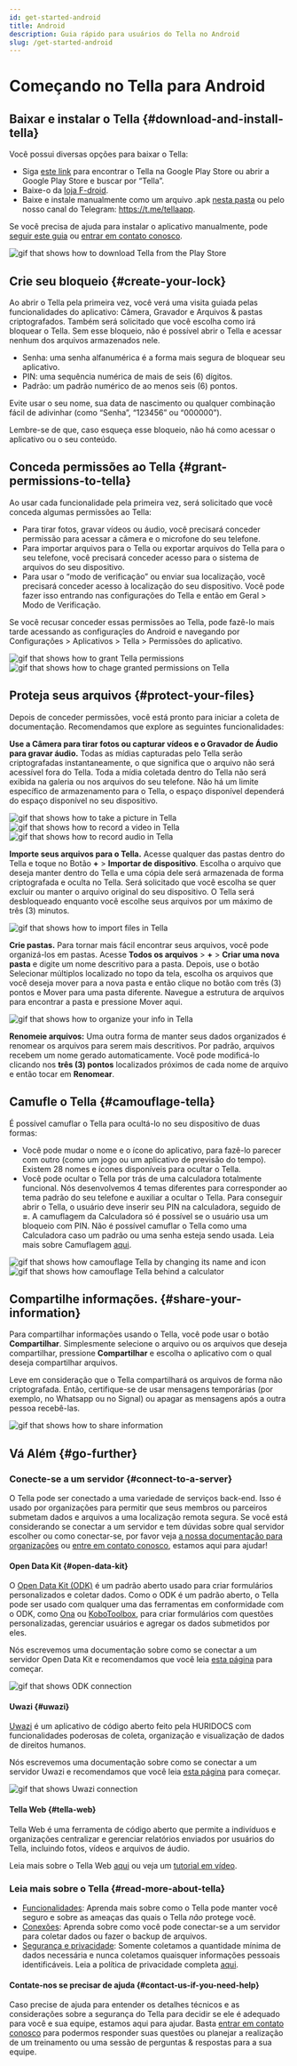 ```yaml
---
id: get-started-android
title: Android
description: Guia rápido para usuários do Tella no Android
slug: /get-started-android
---
```


# Começando no Tella para Android

## Baixar e instalar o Tella {#download-and-install-tella}

Você possui diversas opções para baixar o Tella:
- Siga [este link](https://play.google.com/store/apps/details?id=org.hzontal.tella&hl=en&gl=US&pli=1) para encontrar o Tella na Google Play Store ou abrir a Google Play Store e buscar por “Tella”.
- Baixe-o da [loja F-droid](https://f-droid.org/en/packages/org.hzontal.tellaFOSS/).
- Baixe e instale manualmente como um arquivo .apk [nesta pasta](https://web.tresorit.com/l/JgMjK#FV9IoIZdDxwAUPqtupJzsQ) ou pelo nosso canal do Telegram: https://t.me/tellaapp.

Se você precisa de ajuda para instalar o aplicativo manualmente, pode [seguir este guia](/video-tutorials#manual-installation-of-tella) ou [entrar em contato conosco](/contact-us).

<div class="gifs">
    <img src="./img/getting-started/android/find-tella.gif" alt="gif that shows how to download Tella from the Play Store" title="find and download gif" />
</div>



## Crie seu bloqueio {#create-your-lock}

Ao abrir o Tella pela primeira vez, você verá uma visita guiada pelas funcionalidades do aplicativo: Câmera, Gravador e Arquivos & pastas criptografados. Também será solicitado que você escolha como irá bloquear o Tella. Sem esse bloqueio, não é possível abrir o Tella e acessar nenhum dos arquivos armazenados nele.
- Senha: uma senha alfanumérica é a forma mais segura de bloquear seu aplicativo.
- PIN: uma sequência numérica de mais de seis (6) dígitos.
- Padrão: um padrão numérico de ao menos seis (6) pontos.

Evite usar o seu nome, sua data de nascimento ou qualquer combinação fácil de adivinhar (como “Senha”, “123456” ou “000000”).

Lembre-se de que, caso esqueça esse bloqueio, não há como acessar o aplicativo ou o seu conteúdo.





## Conceda permissões ao Tella {#grant-permissions-to-tella}
Ao usar cada funcionalidade pela primeira vez, será solicitado que você conceda algumas permissões ao Tella:
- Para tirar fotos, gravar vídeos ou áudio, você precisará conceder permissão para acessar a câmera e o microfone do seu telefone.
- Para importar arquivos para o Tella ou exportar arquivos do Tella para o seu telefone, você precisará conceder acesso para o sistema de arquivos do seu dispositivo.
- Para usar o “modo de verificação” ou enviar sua localização, você precisará conceder acesso à localização do seu dispositivo. Você pode fazer isso entrando nas configurações do Tella e então em Geral > Modo de Verificação.

Se você recusar conceder essas permissões ao Tella, pode fazê-lo mais tarde acessando as configuraçĩes do Android e navegando por Configurações > Aplicativos > Tella > Permissões do aplicativo.

<div class="gifs">
    <img src="./img/getting-started/android/permissions.gif" alt="gif that shows how to grant Tella permissions" title="grating permission gif" />
    <img src="./img/getting-started/android/permissions-change.gif" alt="gif that shows how to chage granted permissions on Tella" title="change the granted permission" />
</div>



## Proteja seus arquivos {#protect-your-files}
Depois de conceder permissões, você está pronto para iniciar a coleta de documentação. Recomendamos que explore as seguintes funcionalidades:

**Use a Câmera para tirar fotos ou capturar vídeos e o Gravador de Áudio para gravar áudio.** Todas as mídias capturadas pelo Tella serão criptografadas instantaneamente, o que significa que o arquivo não será acessível fora do Tella. Toda a mídia coletada dentro do Tella não será exibida na galeria ou nos arquivos do seu telefone. Não há um limite específico de armazenamento para o Tella, o espaço disponível dependerá do espaço disponível no seu dispositivo.

<div class="gifs">
  <img src="./img/getting-started/android/picture.gif" alt="gif that shows how to take a picture in Tella" title="take a picture in Tella" />
  <img src="./img/getting-started/android/video.gif" alt="gif that shows how to record a video in Tella" title="video recording in Tella" />
  <img src="./img/getting-started/android/audio.gif" alt="gif that shows how to record audio in Tella" title="audio recording in Tella" />
</div>



**Importe seus arquivos para o Tella.** Acesse qualquer das pastas dentro do Tella e toque no Botão **+** > **Importar de dispositivo**. Escolha o arquivo que deseja manter dentro do Tella e uma cópia dele será armazenada de forma criptografada e oculta no Tella. Será solicitado que você escolha se quer excluir ou manter o arquivo original do seu dispositivo. O Tella será desbloqueado enquanto você escolhe seus arquivos por um máximo de três (3) minutos.

<div class="gifs">
    <img src="./img/getting-started/android/import.gif" alt="gif that shows how to import files in Tella" title="import files in Tella" />
</div>



**Crie pastas.** Para tornar mais fácil encontrar seus arquivos, você pode organizá-los em pastas. Acesse **Todos os arquivos** > **+** > **Criar uma nova pasta** e digite um nome descritivo para a pasta. Depois, use o botão Selecionar múltiplos localizado no topo da tela, escolha os arquivos que você deseja mover para a nova pasta e então clique no botão com três (3) pontos e Mover para uma pasta diferente. Navegue a estrutura de arquivos para encontrar a pasta e pressione Mover aqui.

<div class="gifs">
    <img src="./img/getting-started/android/folders-rename.gif" alt="gif that shows how to organize your info in Tella" title="organize files in Tella" />
</div>

**Renomeie arquivos:** Uma outra forma de manter seus dados organizados é renomear os arquivos para serem mais descritivos. Por padrão, arquivos recebem um nome gerado automaticamente. Você pode modificá-lo clicando nos **três (3) pontos** localizados próximos de cada nome de arquivo e então tocar em **Renomear**.




## Camufle o Tella {#camouflage-tella}
É possível camuflar o Tella para ocultá-lo no seu dispositivo de duas formas:
- Você pode mudar o nome e o ícone do aplicativo, para fazê-lo parecer com outro (como um jogo ou um aplicativo de previsão do tempo). Existem 28 nomes e ícones disponíveis para ocultar o Tella.
- Você pode ocultar o Tella por trás de uma calculadora totalmente funcional. Nós desenvolvemos 4 temas diferentes para corresponder ao tema padrão do seu telefone e auxiliar a ocultar o Tella. Para conseguir abrir o Tella, o usuário deve inserir seu PIN na calculadora, seguido de **=**. A camuflagem da Calculadora só é possível se o usuário usa um bloqueio com PIN. Não é possível camuflar o Tella como uma Calculadora caso um padrão ou uma senha esteja sendo usada.
Leia mais sobre Camuflagem [aqui](/features#camouflage).

<div class="gifs">
    <img src="./img/getting-started/android/camouflage-icon.gif" alt="gif that shows how camouflage Tella by changing its name and icon" title="camouflage Tella changing its icon" />
    <img src="./img/getting-started/android/camouflage-calc.gif" alt="gif that shows how camouflage Tella behind a calculator" title="camouflage Tella with a calculator" />
</div>



## Compartilhe informações. {#share-your-information}
Para compartilhar informações usando o Tella, você pode usar o botão **Compartilhar**. Simplesmente selecione o arquivo ou os arquivos que deseja compartilhar, pressione **Compartilhar** e escolha o aplicativo com o qual deseja compartilhar arquivos.

Leve em consideração que o Tella compartilhará os arquivos de forma não criptografada. Então, certifique-se de usar mensagens temporárias (por exemplo, no Whatsapp ou no Signal) ou apagar as mensagens após a outra pessoa recebê-las.

<div class="gifs">
    <img src="./img/getting-started/android/share.gif" alt="gif that shows how to share information" title="share information with third party apps" />
</div>



## Vá Além {#go-further}
### Conecte-se a um servidor {#connect-to-a-server}
O Tella pode ser conectado a uma variedade de serviços back-end. Isso é usado por organizações para permitir que seus membros ou parceiros submetam dados e arquivos a uma localização remota segura. Se você está considerando se conectar a um servidor e tem dúvidas sobre qual servidor escolher ou como conectar-se, por favor veja [a nossa documentação para organizações](/for-organizations) ou [entre em contato conosco](/contact-us), estamos aqui para ajudar!



#### Open Data Kit {#open-data-kit}

O [Open Data Kit (ODK)](https://getodk.org/) é um padrão aberto usado para criar formulários personalizados e coletar dados. Como o ODK é um padrão aberto, o Tella pode ser usado com qualquer uma das ferramentas em conformidade com o ODK, como [Ona](https://ona.io/home/) ou [KoboToolbox](https://www.kobotoolbox.org/), para criar formulários com questões personalizadas, gerenciar usuários e agregar os dados submetidos por eles.

Nós escrevemos uma documentação sobre como se conectar a um servidor Open Data Kit e recomendamos que você leia [esta página](/odk) para começar.


<div class="gifs">
    <img src="./img/getting-started/android/kobo.gif" alt="gif that shows ODK connection" title="ODK connection" />
</div>

#### Uwazi {#uwazi}
[Uwazi](https://uwazi.io/) é um aplicativo de código aberto feito pela HURIDOCS com funcionalidades poderosas de coleta, organização e visualização de dados de direitos humanos.

Nós escrevemos uma documentação sobre como se conectar a um servidor Uwazi e recomendamos que você leia [esta página](/uwazi) para começar.

<div class="gifs">
    <img src="./img/getting-started/android/uwazi.gif" alt="gif that shows Uwazi connection" title="Uwazi connection" />
</div>

#### Tella Web {#tella-web}
Tella Web é uma ferramenta de código aberto que permite a indivíduos e organizações centralizar e gerenciar relatórios enviados por usuários do Tella, incluindo fotos, vídeos e arquivos de áudio.

Leia mais sobre o Tella Web [aqui](/tella-web) ou veja um [tutorial em vídeo](/video-tutorials#tella-web).



### Leia mais sobre o Tella {#read-more-about-tella}
- [Funcionalidades](/features): Aprenda mais sobre como o Tella pode manter você seguro e sobre as ameaças das quais o Tella _não_ protege você.
- [Conexões](/for-organizations): Aprenda sobre como você pode conectar-se a um servidor para coletar dados ou fazer o backup de arquivos.
- [Segurança e privacidade](/security-and-privacy): Somente coletamos a quantidade mínima de dados necessária e nunca coletamos quaisquer informações pessoais identificáveis. Leia a política de privacidade completa [aqui](/privacy).

#### Contate-nos se precisar de ajuda {#contact-us-if-you-need-help}
Caso precise de ajuda para entender os detalhes técnicos e as considerações sobre a segurança do Tella para decidir se ele é adequado para você e sua equipe, estamos aqui para ajudar. Basta [entrar em contato conosco](/contact-us) para podermos responder suas questões ou planejar a realização de um treinamento ou uma sessão de perguntas & respostas para a sua equipe.
